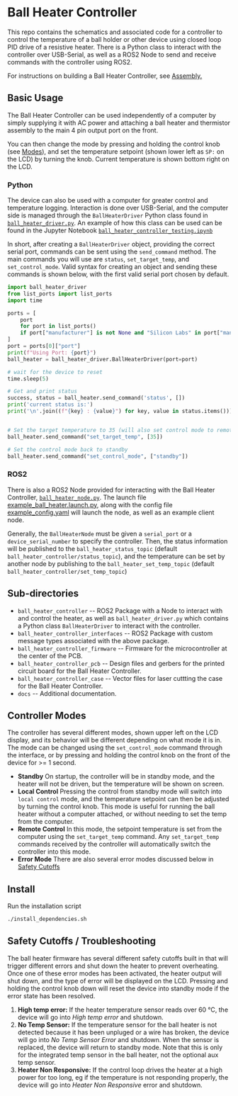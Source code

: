 # Ball Heater Controller

This repo contains the schematics and associated code for a controller to control the temperature of a ball holder or other device using closed loop PID drive of a resistive heater. There is a Python class to interact with the controller over USB-Serial, as well as a ROS2 Node to send and receive commands with the controller using ROS2.

For instructions on building a Ball Heater Controller, see [Assembly.](docs/assembly.md)

## Basic Usage

The Ball Heater Controller can be used independently of a computer by simply supplying it with AC power and attaching a ball heater and thermistor assembly to the main 4 pin output port on the front.

You can then change the mode by pressing and holding the control knob (see [Modes](#controller-modes)), and set the temperature setpoint (shown lower left as `SP:` on the LCD) by turning the knob. Current temperature is shown bottom right on the LCD.

### Python

The device can also be used with a computer for greater control and temperature logging. Interaction is done over USB-Serial, and the computer side is managed through the `BallHeaterDriver` Python class found in [`ball_heater_driver.py`](ball_heater_controller/ball_heater_controller/ball_heater_driver.py). An example of how this class can be used can be found in the Jupyter Notebook [`ball_heater_controller_testing.ipynb`](ball_heater_controller/ball_heater_controller/ball_heater_controller_testing.ipynb)

In short, after creating a `BallHeaterDriver` object, providing the correct serial port, commands can be sent using the `send_command` method. The main commands you will use are `status`, `set_target_temp`, and `set_control_mode`. Valid syntax for creating an object and sending these commands is shown below, with the first valid serial port chosen by default.

```python
import ball_heater_driver 
from list_ports import list_ports
import time

ports = [
    port
    for port in list_ports()
    if port["manufacturer"] is not None and "Silicon Labs" in port["manufacturer"]
]
port = ports[0]["port"]
print(f"Using Port: {port}")
ball_heater = ball_heater_driver.BallHeaterDriver(port=port)

# wait for the device to reset
time.sleep(5)

# Get and print status
success, status = ball_heater.send_command('status', [])
print('current status is:')
print('\n'.join((f"{key} : {value}") for key, value in status.items()))


# Set the target temperature to 35 (will also set control mode to remote)
ball_heater.send_command("set_target_temp", [35])

# Set the control mode back to standby
ball_heater.send_command("set_control_mode", ["standby"])
```

### ROS2

There is also a ROS2 Node provided for interacting with the Ball Heater Controller, [`ball_heater_node.py`](ball_heater_controller/ball_heater_controller/ball_heater_node.py).  The launch file [example_ball_heater.launch.py](ball_heater_controller/launch/example_ball_heater.launch.py), along with the config file [example_config.yaml](ball_heater_controller/config/example_config.yaml) will launch the node, as well as an example client node.

Generally, the `BallHeaterNode` must be given a `serial_port` or a `device_serial_number` to specify the controller. Then, the status information will be published to the `ball_heater_status_topic` (default `ball_heater_controller/status_topic`), and the temperature can be set by another node by publishing to the `ball_heater_set_temp_topic` (default `ball_heater_controller/set_temp_topic`)

## Sub-directories

* `ball_heater_controller` -- ROS2 Package with a Node to interact with and control the heater, as well as `ball_heater_driver.py` which contains a Python class `BallHeaterDriver` to interact with the controller.
* `ball_heater_controller_interfaces` -- ROS2 Package with custom message types associated with the above package.
* `ball_heater_controller_firmware` -- Firmware for the microcontroller at the center of the PCB.
* `ball_heater_controller_pcb` -- Design files and gerbers for the printed circuit board for the Ball Heater Controller.
* `ball_heater_controller_case` -- Vector files for laser cuttting the case for the Ball Heater Controller.
* `docs` -- Additional documentation.

## Controller Modes

The controller has several different modes, shown upper left on the LCD display, and its behavior will be different depending on what mode it is in. The mode can be changed using the `set_control_mode` command through the interface, or by pressing and holding the control knob on the front of the device for >= 1 second.

* **Standby** On startup, the controller will be in standby mode, and the heater will not be driven, but the temperature will be shown on screen.
* **Local Control**  Pressing the control from standby mode will switch into `local control` mode, and the temperature setpoint can then be adjusted by turning the control knob.  This mode is useful for running the ball heater without a computer attached, or without needing to set the temp from the computer.
* **Remote Control** In this mode, the setpoint temperature is set from the computer using the `set_target_temp` command. Any `set_target_temp` commands received by the controller will automatically switch the controller into this mode.
* **Error Mode** There are also several error modes discussed below in [Safety Cutoffs](#safety-cutoffs--troubleshooting)

## Install

Run the installation script

```bash
./install_dependencies.sh
```

## Safety Cutoffs / Troubleshooting

The ball heater firmware has several different safety cutoffs built in that will trigger different errors and shut down the heater to prevent overheating. Once one of these error modes has been activated, the heater output will shut down, and the type of error will be displayed on the LCD. Pressing and holding the control knob down will reset the device into standby mode if the error state has been resolved.

1. **High temp error:** If the heater temperature sensor reads over 60 °C, the device will go into *High temp error* and shutdown.  
2. **No Temp Sensor:**  If the temperature sensor for the ball heater is not detected because it has been unpluged or a wire has broken, the device will go into *No Temp Sensor Error* and shutdown. When the sensor is replaced, the device will return to standby mode. Note that this is only for the integrated temp sensor in the ball heater, not the optional aux temp sensor.
3. **Heater Non Responsive:** If the control loop drives the  heater at a high power for too long, eg if the temperature is not responding properly, the device will go into *Heater Non Responsive* error and shutdown.
